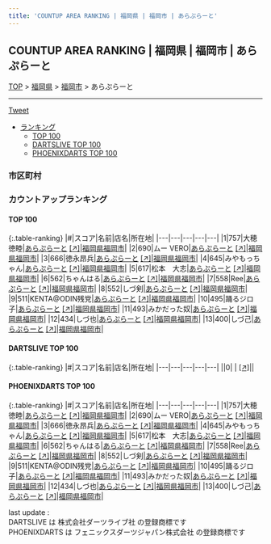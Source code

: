 ```yaml
---
title: 'COUNTUP AREA RANKING | 福岡県 | 福岡市 | あらぷらーと'
---
```

## COUNTUP AREA RANKING | 福岡県 | 福岡市 | あらぷらーと

[TOP](/darts/rank/) > [福岡県](/darts/rank/福岡県/) > [福岡市](/darts/rank/福岡県/福岡市/) > あらぷらーと

___

<a href="https://twitter.com/share?ref_src=twsrc%5Etfw" data-text="COUNTUP AREA RANKING | 福岡県福岡市あらぷらーと" class="twitter-share-button" data-hashtags="DARTSLIVE,PHOENIXDARTS,darts,ダーツ" data-show-count="false">Tweet</a>

* [ランキング](#カウントアップランキング)
    * [TOP 100](#top-100)
    * [DARTSLIVE TOP 100](#dartslive-top-100)
    * [PHOENIXDARTS TOP 100](#phoenixdarts-top-100)

### 市区町村

<ul>

</ul>

### カウントアップランキング

#### TOP 100



{:.table-ranking}
|#|スコア|名前|店名|所在地|
|---|---|---|---|---|
|1|757|<span class="rank-name-pd">大穂  徳睦</span>|<a href="/darts/rank/shops/91432.html">あらぷらーと</a> <a href="https://vs.phoenixdarts.com/jp/shop/shopDetailInfo/s_91432?s_seq=91432">[↗]</a>|<a href="/darts/rank/福岡県/福岡市">福岡県福岡市</a>|
|2|690|<span class="rank-name-pd">ムー VERO</span>|<a href="/darts/rank/shops/91432.html">あらぷらーと</a> <a href="https://vs.phoenixdarts.com/jp/shop/shopDetailInfo/s_91432?s_seq=91432">[↗]</a>|<a href="/darts/rank/福岡県/福岡市">福岡県福岡市</a>|
|3|666|<span class="rank-name-pd">徳永昂兵</span>|<a href="/darts/rank/shops/91432.html">あらぷらーと</a> <a href="https://vs.phoenixdarts.com/jp/shop/shopDetailInfo/s_91432?s_seq=91432">[↗]</a>|<a href="/darts/rank/福岡県/福岡市">福岡県福岡市</a>|
|4|645|<span class="rank-name-pd">みやもっちゃん</span>|<a href="/darts/rank/shops/91432.html">あらぷらーと</a> <a href="https://vs.phoenixdarts.com/jp/shop/shopDetailInfo/s_91432?s_seq=91432">[↗]</a>|<a href="/darts/rank/福岡県/福岡市">福岡県福岡市</a>|
|5|617|<span class="rank-name-pd">松本　大志</span>|<a href="/darts/rank/shops/91432.html">あらぷらーと</a> <a href="https://vs.phoenixdarts.com/jp/shop/shopDetailInfo/s_91432?s_seq=91432">[↗]</a>|<a href="/darts/rank/福岡県/福岡市">福岡県福岡市</a>|
|6|562|<span class="rank-name-pd">ちゃんはる</span>|<a href="/darts/rank/shops/91432.html">あらぷらーと</a> <a href="https://vs.phoenixdarts.com/jp/shop/shopDetailInfo/s_91432?s_seq=91432">[↗]</a>|<a href="/darts/rank/福岡県/福岡市">福岡県福岡市</a>|
|7|558|<span class="rank-name-pd">Ree</span>|<a href="/darts/rank/shops/91432.html">あらぷらーと</a> <a href="https://vs.phoenixdarts.com/jp/shop/shopDetailInfo/s_91432?s_seq=91432">[↗]</a>|<a href="/darts/rank/福岡県/福岡市">福岡県福岡市</a>|
|8|552|<span class="rank-name-pd">しづ剣</span>|<a href="/darts/rank/shops/91432.html">あらぷらーと</a> <a href="https://vs.phoenixdarts.com/jp/shop/shopDetailInfo/s_91432?s_seq=91432">[↗]</a>|<a href="/darts/rank/福岡県/福岡市">福岡県福岡市</a>|
|9|511|<span class="rank-name-pd">KENTA@ODIN残党</span>|<a href="/darts/rank/shops/91432.html">あらぷらーと</a> <a href="https://vs.phoenixdarts.com/jp/shop/shopDetailInfo/s_91432?s_seq=91432">[↗]</a>|<a href="/darts/rank/福岡県/福岡市">福岡県福岡市</a>|
|10|495|<span class="rank-name-pd">踊るジロ子</span>|<a href="/darts/rank/shops/91432.html">あらぷらーと</a> <a href="https://vs.phoenixdarts.com/jp/shop/shopDetailInfo/s_91432?s_seq=91432">[↗]</a>|<a href="/darts/rank/福岡県/福岡市">福岡県福岡市</a>|
|11|493|<span class="rank-name-pd">みかだった奴</span>|<a href="/darts/rank/shops/91432.html">あらぷらーと</a> <a href="https://vs.phoenixdarts.com/jp/shop/shopDetailInfo/s_91432?s_seq=91432">[↗]</a>|<a href="/darts/rank/福岡県/福岡市">福岡県福岡市</a>|
|12|434|<span class="rank-name-pd">しづ也</span>|<a href="/darts/rank/shops/91432.html">あらぷらーと</a> <a href="https://vs.phoenixdarts.com/jp/shop/shopDetailInfo/s_91432?s_seq=91432">[↗]</a>|<a href="/darts/rank/福岡県/福岡市">福岡県福岡市</a>|
|13|400|<span class="rank-name-pd">しづ己</span>|<a href="/darts/rank/shops/91432.html">あらぷらーと</a> <a href="https://vs.phoenixdarts.com/jp/shop/shopDetailInfo/s_91432?s_seq=91432">[↗]</a>|<a href="/darts/rank/福岡県/福岡市">福岡県福岡市</a>|


#### DARTSLIVE TOP 100



{:.table-ranking}
|#|スコア|名前|店名|所在地|
|---|---|---|---|---|
||0|<span class="rank-name-dl"> </span>|<a href="/darts/rank/shops/.html"></a> <a href="">[↗]</a>|<a href="/darts/rank//"></a>|


#### PHOENIXDARTS TOP 100



{:.table-ranking}
|#|スコア|名前|店名|所在地|
|---|---|---|---|---|
|1|757|<span class="rank-name-pd">大穂  徳睦</span>|<a href="/darts/rank/shops/91432.html">あらぷらーと</a> <a href="https://vs.phoenixdarts.com/jp/shop/shopDetailInfo/s_91432?s_seq=91432">[↗]</a>|<a href="/darts/rank/福岡県/福岡市">福岡県福岡市</a>|
|2|690|<span class="rank-name-pd">ムー VERO</span>|<a href="/darts/rank/shops/91432.html">あらぷらーと</a> <a href="https://vs.phoenixdarts.com/jp/shop/shopDetailInfo/s_91432?s_seq=91432">[↗]</a>|<a href="/darts/rank/福岡県/福岡市">福岡県福岡市</a>|
|3|666|<span class="rank-name-pd">徳永昂兵</span>|<a href="/darts/rank/shops/91432.html">あらぷらーと</a> <a href="https://vs.phoenixdarts.com/jp/shop/shopDetailInfo/s_91432?s_seq=91432">[↗]</a>|<a href="/darts/rank/福岡県/福岡市">福岡県福岡市</a>|
|4|645|<span class="rank-name-pd">みやもっちゃん</span>|<a href="/darts/rank/shops/91432.html">あらぷらーと</a> <a href="https://vs.phoenixdarts.com/jp/shop/shopDetailInfo/s_91432?s_seq=91432">[↗]</a>|<a href="/darts/rank/福岡県/福岡市">福岡県福岡市</a>|
|5|617|<span class="rank-name-pd">松本　大志</span>|<a href="/darts/rank/shops/91432.html">あらぷらーと</a> <a href="https://vs.phoenixdarts.com/jp/shop/shopDetailInfo/s_91432?s_seq=91432">[↗]</a>|<a href="/darts/rank/福岡県/福岡市">福岡県福岡市</a>|
|6|562|<span class="rank-name-pd">ちゃんはる</span>|<a href="/darts/rank/shops/91432.html">あらぷらーと</a> <a href="https://vs.phoenixdarts.com/jp/shop/shopDetailInfo/s_91432?s_seq=91432">[↗]</a>|<a href="/darts/rank/福岡県/福岡市">福岡県福岡市</a>|
|7|558|<span class="rank-name-pd">Ree</span>|<a href="/darts/rank/shops/91432.html">あらぷらーと</a> <a href="https://vs.phoenixdarts.com/jp/shop/shopDetailInfo/s_91432?s_seq=91432">[↗]</a>|<a href="/darts/rank/福岡県/福岡市">福岡県福岡市</a>|
|8|552|<span class="rank-name-pd">しづ剣</span>|<a href="/darts/rank/shops/91432.html">あらぷらーと</a> <a href="https://vs.phoenixdarts.com/jp/shop/shopDetailInfo/s_91432?s_seq=91432">[↗]</a>|<a href="/darts/rank/福岡県/福岡市">福岡県福岡市</a>|
|9|511|<span class="rank-name-pd">KENTA@ODIN残党</span>|<a href="/darts/rank/shops/91432.html">あらぷらーと</a> <a href="https://vs.phoenixdarts.com/jp/shop/shopDetailInfo/s_91432?s_seq=91432">[↗]</a>|<a href="/darts/rank/福岡県/福岡市">福岡県福岡市</a>|
|10|495|<span class="rank-name-pd">踊るジロ子</span>|<a href="/darts/rank/shops/91432.html">あらぷらーと</a> <a href="https://vs.phoenixdarts.com/jp/shop/shopDetailInfo/s_91432?s_seq=91432">[↗]</a>|<a href="/darts/rank/福岡県/福岡市">福岡県福岡市</a>|
|11|493|<span class="rank-name-pd">みかだった奴</span>|<a href="/darts/rank/shops/91432.html">あらぷらーと</a> <a href="https://vs.phoenixdarts.com/jp/shop/shopDetailInfo/s_91432?s_seq=91432">[↗]</a>|<a href="/darts/rank/福岡県/福岡市">福岡県福岡市</a>|
|12|434|<span class="rank-name-pd">しづ也</span>|<a href="/darts/rank/shops/91432.html">あらぷらーと</a> <a href="https://vs.phoenixdarts.com/jp/shop/shopDetailInfo/s_91432?s_seq=91432">[↗]</a>|<a href="/darts/rank/福岡県/福岡市">福岡県福岡市</a>|
|13|400|<span class="rank-name-pd">しづ己</span>|<a href="/darts/rank/shops/91432.html">あらぷらーと</a> <a href="https://vs.phoenixdarts.com/jp/shop/shopDetailInfo/s_91432?s_seq=91432">[↗]</a>|<a href="/darts/rank/福岡県/福岡市">福岡県福岡市</a>|


<div class="footer border-top border-gray-light mt-5 pt-3 text-right text-gray">
    last update : <span style="font-weight: italic" id="foot_last_modified"></span><br />
    DARTSLIVE は 株式会社ダーツライブ社 の登録商標です<br />
    PHOENIXDARTS は フェニックスダーツジャパン株式会社 の登録商標です<br />
</div>

<script src="https://cdnjs.cloudflare.com/ajax/libs/jquery.tablesorter/2.31.3/js/jquery.tablesorter.min.js" integrity="sha512-qzgd5cYSZcosqpzpn7zF2ZId8f/8CHmFKZ8j7mU4OUXTNRd5g+ZHBPsgKEwoqxCtdQvExE5LprwwPAgoicguNg==" crossorigin="anonymous" referrerpolicy="no-referrer"></script>
<link rel="stylesheet" href="https://cdnjs.cloudflare.com/ajax/libs/jquery.tablesorter/2.31.3/css/theme.default.min.css" integrity="sha512-wghhOJkjQX0Lh3NSWvNKeZ0ZpNn+SPVXX1Qyc9OCaogADktxrBiBdKGDoqVUOyhStvMBmJQ8ZdMHiR3wuEq8+w==" crossorigin="anonymous" referrerpolicy="no-referrer" />
<script>
$(function() {
    $(".table-ranking").tablesorter({sortList:[[0, 0]]});
    $("#foot_last_modified").text(formatDate(new Date(document.lastModified), 'yyyy-MM-dd HH:mm:ss'));
});
</script>

<script async src="https://platform.twitter.com/widgets.js" charset="utf-8"></script>